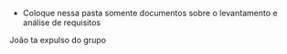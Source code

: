 - Coloque nessa pasta somente documentos sobre o levantamento e análise de requisitos

João ta expulso do grupo